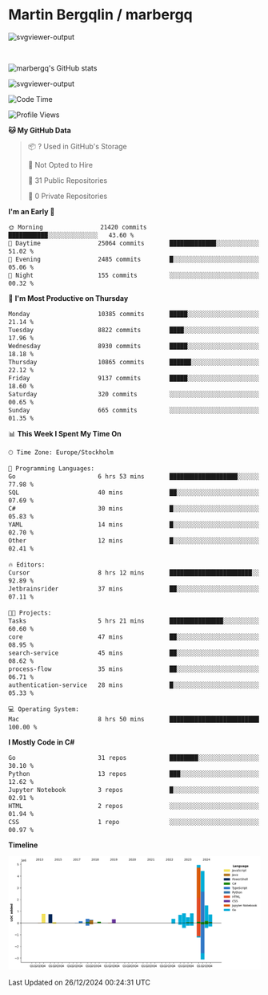# Martin Bergqlin / marbergq

![svgviewer-output](https://user-images.githubusercontent.com/2405410/206014777-22d41ecb-c24f-421d-b7d9-bba2cb5bb0de.svg)

<br>

<!--- [![Martin's Week](https://github-readme-stats.vercel.app/api/wakatime?username=marbergq&theme=dark)](https://github.com/anuraghazra/github-readme-stats) -->

![marbergq's GitHub stats](https://github-readme-stats.vercel.app/api?username=marbergq&count_private=true&show_icons=true)

![svgviewer-output](https://wakatime.com/badge/user/3f0a2069-6683-4e19-9a4a-7d21ea815067.svg)

<!--START_SECTION:waka-->
![Code Time](http://img.shields.io/badge/Code%20Time-4%2C685%20hrs%2034%20mins-blue)

![Profile Views](http://img.shields.io/badge/Profile%20Views-0-blue)

**🐱 My GitHub Data** 

> 📦 ? Used in GitHub's Storage 
 > 
> 🚫 Not Opted to Hire
 > 
> 📜 31 Public Repositories 
 > 
> 🔑 0 Private Repositories 
 > 
**I'm an Early 🐤** 

```text
🌞 Morning                21420 commits       ███████████░░░░░░░░░░░░░░   43.60 % 
🌆 Daytime                25064 commits       █████████████░░░░░░░░░░░░   51.02 % 
🌃 Evening                2485 commits        █░░░░░░░░░░░░░░░░░░░░░░░░   05.06 % 
🌙 Night                  155 commits         ░░░░░░░░░░░░░░░░░░░░░░░░░   00.32 % 
```
📅 **I'm Most Productive on Thursday** 

```text
Monday                   10385 commits       █████░░░░░░░░░░░░░░░░░░░░   21.14 % 
Tuesday                  8822 commits        ████░░░░░░░░░░░░░░░░░░░░░   17.96 % 
Wednesday                8930 commits        █████░░░░░░░░░░░░░░░░░░░░   18.18 % 
Thursday                 10865 commits       ██████░░░░░░░░░░░░░░░░░░░   22.12 % 
Friday                   9137 commits        █████░░░░░░░░░░░░░░░░░░░░   18.60 % 
Saturday                 320 commits         ░░░░░░░░░░░░░░░░░░░░░░░░░   00.65 % 
Sunday                   665 commits         ░░░░░░░░░░░░░░░░░░░░░░░░░   01.35 % 
```


📊 **This Week I Spent My Time On** 

```text
🕑︎ Time Zone: Europe/Stockholm

💬 Programming Languages: 
Go                       6 hrs 53 mins       ███████████████████░░░░░░   77.98 % 
SQL                      40 mins             ██░░░░░░░░░░░░░░░░░░░░░░░   07.69 % 
C#                       30 mins             █░░░░░░░░░░░░░░░░░░░░░░░░   05.83 % 
YAML                     14 mins             █░░░░░░░░░░░░░░░░░░░░░░░░   02.70 % 
Other                    12 mins             █░░░░░░░░░░░░░░░░░░░░░░░░   02.41 % 

🔥 Editors: 
Cursor                   8 hrs 12 mins       ███████████████████████░░   92.89 % 
Jetbrainsrider           37 mins             ██░░░░░░░░░░░░░░░░░░░░░░░   07.11 % 

🐱‍💻 Projects: 
Tasks                    5 hrs 21 mins       ███████████████░░░░░░░░░░   60.60 % 
core                     47 mins             ██░░░░░░░░░░░░░░░░░░░░░░░   08.95 % 
search-service           45 mins             ██░░░░░░░░░░░░░░░░░░░░░░░   08.62 % 
process-flow             35 mins             ██░░░░░░░░░░░░░░░░░░░░░░░   06.71 % 
authentication-service   28 mins             █░░░░░░░░░░░░░░░░░░░░░░░░   05.33 % 

💻 Operating System: 
Mac                      8 hrs 50 mins       █████████████████████████   100.00 % 
```

**I Mostly Code in C#** 

```text
Go                       31 repos            ████████░░░░░░░░░░░░░░░░░   30.10 % 
Python                   13 repos            ███░░░░░░░░░░░░░░░░░░░░░░   12.62 % 
Jupyter Notebook         3 repos             █░░░░░░░░░░░░░░░░░░░░░░░░   02.91 % 
HTML                     2 repos             ░░░░░░░░░░░░░░░░░░░░░░░░░   01.94 % 
CSS                      1 repo              ░░░░░░░░░░░░░░░░░░░░░░░░░   00.97 % 
```



**Timeline**

![Lines of Code chart](https://raw.githubusercontent.com/marbergq/marbergq/main/assets/bar_graph.png)


 Last Updated on 26/12/2024 00:24:31 UTC
<!--END_SECTION:waka-->
